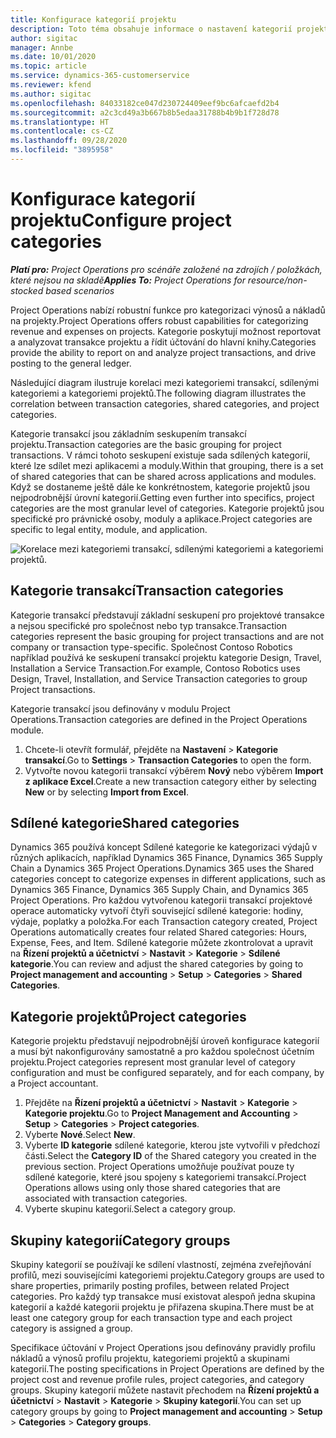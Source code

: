 ```yaml
---
title: Konfigurace kategorií projektu
description: Toto téma obsahuje informace o nastavení kategorií projektu.
author: sigitac
manager: Annbe
ms.date: 10/01/2020
ms.topic: article
ms.service: dynamics-365-customerservice
ms.reviewer: kfend
ms.author: sigitac
ms.openlocfilehash: 84033182ce047d230724409eef9bc6afcaefd2b4
ms.sourcegitcommit: a2c3cd49a3b667b8b5edaa31788b4b9b1f728d78
ms.translationtype: HT
ms.contentlocale: cs-CZ
ms.lasthandoff: 09/28/2020
ms.locfileid: "3895958"
---
```

# <a name="configure-project-categories"></a><span data-ttu-id="ba245-103">Konfigurace kategorií projektu</span><span class="sxs-lookup"><span data-stu-id="ba245-103">Configure project categories</span></span>

<span data-ttu-id="ba245-104">_**Platí pro:** Project Operations pro scénáře založené na zdrojích / položkách, které nejsou na skladě_</span><span class="sxs-lookup"><span data-stu-id="ba245-104">_**Applies To:** Project Operations for resource/non-stocked based scenarios_</span></span>

<span data-ttu-id="ba245-105">Project Operations nabízí robustní funkce pro kategorizaci výnosů a nákladů na projekty.</span><span class="sxs-lookup"><span data-stu-id="ba245-105">Project Operations offers robust capabilities for categorizing revenue and expenses on projects.</span></span> <span data-ttu-id="ba245-106">Kategorie poskytují možnost reportovat a analyzovat transakce projektu a řídit účtování do hlavní knihy.</span><span class="sxs-lookup"><span data-stu-id="ba245-106">Categories provide the ability to report on and analyze project transactions, and drive posting to the general ledger.</span></span>

<span data-ttu-id="ba245-107">Následující diagram ilustruje korelaci mezi kategoriemi transakcí, sdílenými kategoriemi a kategoriemi projektů.</span><span class="sxs-lookup"><span data-stu-id="ba245-107">The following diagram illustrates the correlation between transaction categories, shared categories, and project categories.</span></span> 

<span data-ttu-id="ba245-108">Kategorie transakcí jsou základním seskupením transakcí projektu.</span><span class="sxs-lookup"><span data-stu-id="ba245-108">Transaction categories are the basic grouping for project transactions.</span></span> <span data-ttu-id="ba245-109">V rámci tohoto seskupení existuje sada sdílených kategorií, které lze sdílet mezi aplikacemi a moduly.</span><span class="sxs-lookup"><span data-stu-id="ba245-109">Within that grouping, there is a set of shared categories that can be shared across applications and modules.</span></span> <span data-ttu-id="ba245-110">Když se dostaneme ještě dále ke konkrétnostem, kategorie projektů jsou nejpodrobnější úrovní kategorií.</span><span class="sxs-lookup"><span data-stu-id="ba245-110">Getting even further into specifics, project categories are the most granular level of categories.</span></span> <span data-ttu-id="ba245-111">Kategorie projektů jsou specifické pro právnické osoby, moduly a aplikace.</span><span class="sxs-lookup"><span data-stu-id="ba245-111">Project categories are specific to legal entity, module, and application.</span></span>

![Korelace mezi kategoriemi transakcí, sdílenými kategoriemi a kategoriemi projektů.](media/project-categories.png)

## <a name="transaction-categories"></a><span data-ttu-id="ba245-113">Kategorie transakcí</span><span class="sxs-lookup"><span data-stu-id="ba245-113">Transaction categories</span></span>

<span data-ttu-id="ba245-114">Kategorie transakcí představují základní seskupení pro projektové transakce a nejsou specifické pro společnost nebo typ transakce.</span><span class="sxs-lookup"><span data-stu-id="ba245-114">Transaction categories represent the basic grouping for project transactions and are not company or transaction type-specific.</span></span> <span data-ttu-id="ba245-115">Společnost Contoso Robotics například používá ke seskupení transakcí projektu kategorie Design, Travel, Installation a Service Transaction.</span><span class="sxs-lookup"><span data-stu-id="ba245-115">For example, Contoso Robotics uses Design, Travel, Installation, and Service Transaction categories to group Project transactions.</span></span>

<span data-ttu-id="ba245-116">Kategorie transakcí jsou definovány v modulu Project Operations.</span><span class="sxs-lookup"><span data-stu-id="ba245-116">Transaction categories are defined in the Project Operations module.</span></span> 
1. <span data-ttu-id="ba245-117">Chcete-li otevřít formulář, přejděte na **Nastavení** \> **Kategorie transakcí**.</span><span class="sxs-lookup"><span data-stu-id="ba245-117">Go to **Settings** \> **Transaction Categories** to open the form.</span></span> 
2. <span data-ttu-id="ba245-118">Vytvořte novou kategorii transakcí výběrem **Nový** nebo výběrem **Import z aplikace Excel**.</span><span class="sxs-lookup"><span data-stu-id="ba245-118">Create a new transaction category either by selecting **New** or by selecting **Import from Excel**.</span></span>

## <a name="shared-categories"></a><span data-ttu-id="ba245-119">Sdílené kategorie</span><span class="sxs-lookup"><span data-stu-id="ba245-119">Shared categories</span></span>

<span data-ttu-id="ba245-120">Dynamics 365 používá koncept Sdílené kategorie ke kategorizaci výdajů v různých aplikacích, například Dynamics 365 Finance, Dynamics 365 Supply Chain a Dynamics 365 Project Operations.</span><span class="sxs-lookup"><span data-stu-id="ba245-120">Dynamics 365 uses the Shared categories concept to categorize expenses in different applications, such as Dynamics 365 Finance, Dynamics 365 Supply Chain, and Dynamics 365 Project Operations.</span></span> <span data-ttu-id="ba245-121">Pro každou vytvořenou kategorii transakcí projektové operace automaticky vytvoří čtyři související sdílené kategorie: hodiny, výdaje, poplatky a položka.</span><span class="sxs-lookup"><span data-stu-id="ba245-121">For each Transaction category created, Project Operations automatically creates four related Shared categories: Hours, Expense, Fees, and Item.</span></span> <span data-ttu-id="ba245-122">Sdílené kategorie můžete zkontrolovat a upravit na **Řízení projektů a účetnictví** \> **Nastavit** \> **Kategorie** \> **Sdílené kategorie**.</span><span class="sxs-lookup"><span data-stu-id="ba245-122">You can review and adjust the shared categories by going to **Project management and accounting** \> **Setup** \> **Categories** \> **Shared Categories**.</span></span>

## <a name="project-categories"></a><span data-ttu-id="ba245-123">Kategorie projektů</span><span class="sxs-lookup"><span data-stu-id="ba245-123">Project categories</span></span>

<span data-ttu-id="ba245-124">Kategorie projektu představují nejpodrobnější úroveň konfigurace kategorií a musí být nakonfigurovány samostatně a pro každou společnost účetním projektu.</span><span class="sxs-lookup"><span data-stu-id="ba245-124">Project categories represent most granular level of category configuration and must be configured separately, and for each company, by a Project accountant.</span></span>

1. <span data-ttu-id="ba245-125">Přejděte na **Řízení projektů a účetnictví** \> **Nastavit** \> **Kategorie** \> **Kategorie projektu**.</span><span class="sxs-lookup"><span data-stu-id="ba245-125">Go to **Project Management and Accounting** \> **Setup** \> **Categories** \> **Project categories**.</span></span>
2. <span data-ttu-id="ba245-126">Vyberte **Nové**.</span><span class="sxs-lookup"><span data-stu-id="ba245-126">Select **New**.</span></span>
3. <span data-ttu-id="ba245-127">Vyberte **ID kategorie** sdílené kategorie, kterou jste vytvořili v předchozí části.</span><span class="sxs-lookup"><span data-stu-id="ba245-127">Select the **Category ID** of the Shared category you created in the previous section.</span></span> <span data-ttu-id="ba245-128">Project Operations umožňuje používat pouze ty sdílené kategorie, které jsou spojeny s kategoriemi transakcí.</span><span class="sxs-lookup"><span data-stu-id="ba245-128">Project Operations allows using only those shared categories that are associated with transaction categories.</span></span>
4. <span data-ttu-id="ba245-129">Vyberte skupinu kategorií.</span><span class="sxs-lookup"><span data-stu-id="ba245-129">Select a category group.</span></span>

## <a name="category-groups"></a><span data-ttu-id="ba245-130">Skupiny kategorií</span><span class="sxs-lookup"><span data-stu-id="ba245-130">Category groups</span></span>

<span data-ttu-id="ba245-131">Skupiny kategorií se používají ke sdílení vlastností, zejména zveřejňování profilů, mezi souvisejícími kategoriemi projektu.</span><span class="sxs-lookup"><span data-stu-id="ba245-131">Category groups are used to share properties, primarily posting profiles, between related Project categories.</span></span> <span data-ttu-id="ba245-132">Pro každý typ transakce musí existovat alespoň jedna skupina kategorií a každé kategorii projektu je přiřazena skupina.</span><span class="sxs-lookup"><span data-stu-id="ba245-132">There must be at least one category group for each transaction type and each project category is assigned a group.</span></span>

<span data-ttu-id="ba245-133">Specifikace účtování v Project Operations jsou definovány pravidly profilu nákladů a výnosů profilu projektu, kategoriemi projektů a skupinami kategorií.</span><span class="sxs-lookup"><span data-stu-id="ba245-133">The posting specifications in Project Operations are defined by the project cost and revenue profile rules, project categories, and category groups.</span></span> <span data-ttu-id="ba245-134">Skupiny kategorií můžete nastavit přechodem na **Řízení projektů a účetnictví** \> **Nastavit** \> **Kategorie** \> **Skupiny kategorií**.</span><span class="sxs-lookup"><span data-stu-id="ba245-134">You can set up category groups by going to **Project management and accounting** \> **Setup** \> **Categories** \> **Category groups**.</span></span>
